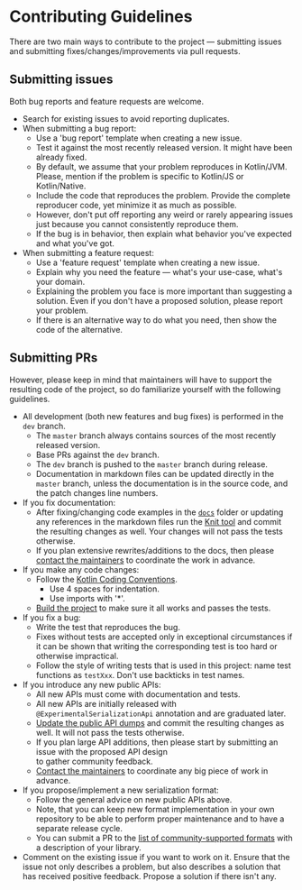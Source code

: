 # Contributing Guidelines

There are two main ways to contribute to the project &mdash; submitting issues and submitting 
fixes/changes/improvements via pull requests.

## Submitting issues

Both bug reports and feature requests are welcome.

* Search for existing issues to avoid reporting duplicates.
* When submitting a bug report:
  * Use a 'bug report' template when creating a new issue.
  * Test it against the most recently released version. It might have been already fixed.
  * By default, we assume that your problem reproduces in Kotlin/JVM. Please, mention if the problem is
    specific to Kotlin/JS or Kotlin/Native. 
  * Include the code that reproduces the problem. Provide the complete reproducer code, yet minimize it as much as possible.
  * However, don't put off reporting any weird or rarely appearing issues just because you cannot consistently 
    reproduce them.
  * If the bug is in behavior, then explain what behavior you've expected and what you've got.  
* When submitting a feature request:
  * Use a 'feature request' template when creating a new issue.
  * Explain why you need the feature &mdash; what's your use-case, what's your domain.
  * Explaining the problem you face is more important than suggesting a solution. 
    Even if you don't have a proposed solution, please report your problem.
  * If there is an alternative way to do what you need, then show the code of the alternative.

## Submitting PRs

However, please keep in mind that maintainers will have to support the resulting code of the project,
so do familiarize yourself with the following guidelines. 

* All development (both new features and bug fixes) is performed in the `dev` branch.
  * The `master` branch always contains sources of the most recently released version.
  * Base PRs against the `dev` branch.
  * The `dev` branch is pushed to the `master` branch during release.
  * Documentation in markdown files can be updated directly in the `master` branch, 
    unless the documentation is in the source code, and the patch changes line numbers.
* If you fix documentation:
  * After fixing/changing code examples in the [`docs`](docs) folder or updating any references in the markdown files
    run the [Knit tool](#running-the-knit-tool) and commit the resulting changes as well. 
    Your changes will not pass the tests otherwise.
  * If you plan extensive rewrites/additions to the docs, then please [contact the maintainers](#contacting-maintainers)
    to coordinate the work in advance.    
* If you make any code changes:
  * Follow the [Kotlin Coding Conventions](https://kotlinlang.org/docs/reference/coding-conventions.html). 
    * Use 4 spaces for indentation. 
    * Use imports with '*'.
  * [Build the project](#building) to make sure it all works and passes the tests.
* If you fix a bug:
  * Write the test that reproduces the bug.
  * Fixes without tests are accepted only in exceptional circumstances if it can be shown that writing the 
    corresponding test is too hard or otherwise impractical.
  * Follow the style of writing tests that is used in this project: 
    name test functions as `testXxx`. Don't use backticks in test names.
* If you introduce any new public APIs:
  * All new APIs must come with documentation and tests.
  * All new APIs are initially released with `@ExperimentalSerializationApi` annotation and are graduated later.
  * [Update the public API dumps](#updating-the-public-api-dump) and commit the resulting changes as well. 
    It will not pass the tests otherwise.
  * If you plan large API additions, then please start by submitting an issue with the proposed API design  
    to gather community feedback.
  * [Contact the maintainers](#contacting-maintainers) to coordinate any big piece of work in advance.
* If you propose/implement a new serialization format:
  * Follow the general advice on new public APIs above.
  * Note, that you can keep new format implementation in your own repository to be able to perform proper maintenance 
    and to have a separate release cycle. 
  * You can submit a PR to the [list of community-supported formats](formats/README.md#other-community-supported-formats) 
    with a description of your library.
* Comment on the existing issue if you want to work on it. Ensure that the issue not only describes a problem,
  but also describes a solution that has received positive feedback. Propose a solution if there isn't any.
